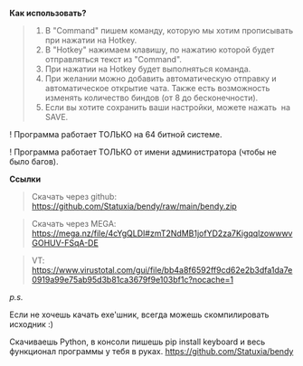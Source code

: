 **Как использовать?**
> 1) В "Command" пишем команду, которую мы хотим прописывать при нажатии на Hotkey.
> 2) В "Hotkey" нажимаем клавишу, по нажатию которой будет отправляться текст из "Command".
> 3) При нажатии на Hotkey будет выполняться команда.
> 4) При желании можно добавить автоматическую отправку и автоматическое открытие чата. Также есть возможность изменять количество биндов (от 8 до бесконечности).
> 5) Если вы хотите сохранить ваши настройки, можете нажать  на SAVE.

! Программа работает ТОЛЬКО на 64 битной системе.

! Программа работает ТОЛЬКО от имени администратора (чтобы не было багов).

**Ссылки**
> Скачать через github: https://github.com/Statuxia/bendy/raw/main/bendy.zip

> Скачать через MEGA: https://mega.nz/file/4cYgQLDI#zmT2NdMB1jofYD2za7KigqqlzowwwvGOHUV-FSqA-DE

> VT: https://www.virustotal.com/gui/file/bb4a8f6592ff9cd62e2b3dfa1da7e0919a99e75ab95d3b81ca3679f9e103bf1c?nocache=1

*p.s.*

Если не хочешь качать exe'шник, всегда можешь скомпилировать исходник :)

Скачиваешь Python, в консоли пишешь pip install keyboard и весь функционал программы у тебя в руках.
https://github.com/Statuxia/bendy
